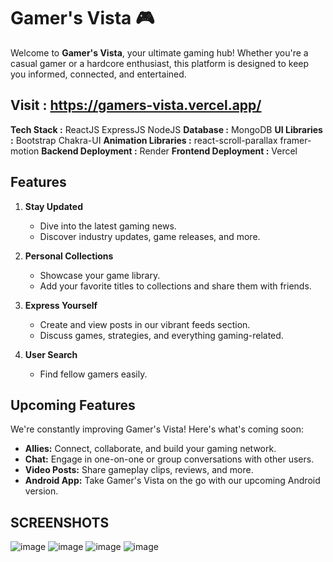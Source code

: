 # Gamer's Vista 🎮

Welcome to **Gamer's Vista**, your ultimate gaming hub! Whether you're a casual gamer or a hardcore enthusiast, this platform is designed to keep you informed, connected, and entertained.

## Visit : https://gamers-vista.vercel.app/

**Tech Stack :** ReactJS ExpressJS NodeJS
**Database :** MongoDB
**UI Libraries :** Bootstrap Chakra-UI
**Animation Libraries :** react-scroll-parallax framer-motion
**Backend Deployment :** Render
**Frontend Deployment :** Vercel

## Features

1. **Stay Updated**
   - Dive into the latest gaming news.
   - Discover industry updates, game releases, and more.

2. **Personal Collections**
   - Showcase your game library.
   - Add your favorite titles to collections and share them with friends.

3. **Express Yourself**
   - Create and view posts in our vibrant feeds section.
   - Discuss games, strategies, and everything gaming-related.

4. **User Search**
   - Find fellow gamers easily.

## Upcoming Features

We're constantly improving Gamer's Vista! Here's what's coming soon:
- **Allies:** Connect, collaborate, and build your gaming network.
- **Chat:** Engage in one-on-one or group conversations with other users.
- **Video Posts:** Share gameplay clips, reviews, and more.
- **Android App:** Take Gamer's Vista on the go with our upcoming Android version.

## SCREENSHOTS
![image](https://github.com/Baibhav008/GamersVista/assets/119806719/a9a5d757-232b-4067-8263-9201804b9236)
![image](https://github.com/Baibhav008/GamersVista/assets/119806719/96db8565-af5d-4c40-9486-638607777eb2)
![image](https://github.com/Baibhav008/GamersVista/assets/119806719/08c235b3-187e-41ea-b6f4-f3e21b66b6f1)
![image](https://github.com/Baibhav008/GamersVista/assets/119806719/67964b18-8c6c-464f-8be0-d6fb35cd230b)




